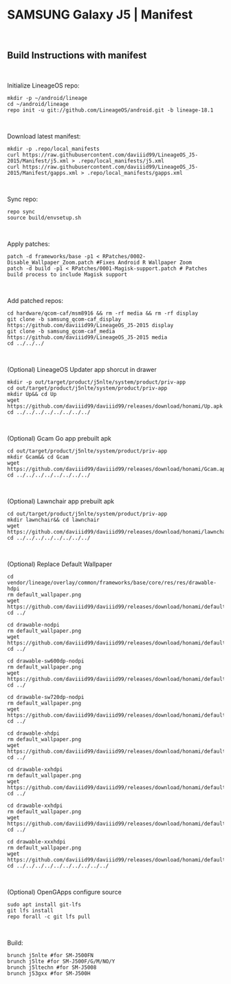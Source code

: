 # SAMSUNG Galaxy J5 | Manifest
<br/>

## Build Instructions with manifest
<br/>

Initialize LineageOS repo:
```
mkdir -p ~/android/lineage
cd ~/android/lineage
repo init -u git://github.com/LineageOS/android.git -b lineage-18.1
```
<br/>

Download latest manifest:
```
mkdir -p .repo/local_manifests
curl https://raw.githubusercontent.com/daviiid99/LineageOS_J5-2015/Manifest/j5.xml > .repo/local_manifests/j5.xml
curl https://raw.githubusercontent.com/daviiid99/LineageOS_J5-2015/Manifest/gapps.xml > .repo/local_manifests/gapps.xml
```
<br/>

Sync repo:
```
repo sync
source build/envsetup.sh
```
<br/>

Apply patches:
```
patch -d frameworks/base -p1 < RPatches/0002-Disable_Wallpaper_Zoom.patch #Fixes Android R Wallpaper Zoom
patch -d build -p1 < RPatches/0001-Magisk-support.patch # Patches build process to include Magisk support
 ```
 <br/>
 
 Add patched repos:
```
cd hardware/qcom-caf/msm8916 && rm -rf media && rm -rf display
git clone -b samsung_qcom-caf_display https://github.com/daviiid99/LineageOS_J5-2015 display
git clone -b samsung_qcom-caf_media https://github.com/daviiid99/LineageOS_J5-2015 media
cd ../../../
```
 <br/>

(Optional) LineageOS Updater app shorcut in drawer
```
mkdir -p out/target/product/j5nlte/system/product/priv-app
cd out/target/product/j5nlte/system/product/priv-app
mkdir Up&& cd Up
wget https://github.com/daviiid99/daviiid99/releases/download/honami/Up.apk
cd ../../../../../../../../
```
 <br/>
 
 
 (Optional) Gcam Go app prebuilt apk
```
cd out/target/product/j5nlte/system/product/priv-app
mkdir Gcam&& cd Gcam
wget https://github.com/daviiid99/daviiid99/releases/download/honami/Gcam.apk
cd ../../../../../../../../
```
 <br/>
 
  (Optional) Lawnchair app prebuilt apk
```
cd out/target/product/j5nlte/system/product/priv-app
mkdir lawnchair&& cd lawnchair
wget https://github.com/daviiid99/daviiid99/releases/download/honami/lawnchair.apk
cd ../../../../../../../../
```
 <br/>
 
(Optional) Replace Default Wallpaper
```
cd vendor/lineage/overlay/common/frameworks/base/core/res/res/drawable-hdpi
rm default_wallpaper.png
wget https://github.com/daviiid99/daviiid99/releases/download/honami/default_wallpaper.png
cd ../

cd drawable-nodpi
rm default_wallpaper.png
wget https://github.com/daviiid99/daviiid99/releases/download/honami/default_wallpaper.png
cd ../

cd drawable-sw600dp-nodpi
rm default_wallpaper.png
wget https://github.com/daviiid99/daviiid99/releases/download/honami/default_wallpaper.png
cd ../

cd drawable-sw720dp-nodpi
rm default_wallpaper.png
wget https://github.com/daviiid99/daviiid99/releases/download/honami/default_wallpaper.png
cd ../

cd drawable-xhdpi
rm default_wallpaper.png
wget https://github.com/daviiid99/daviiid99/releases/download/honami/default_wallpaper.png
cd ../

cd drawable-xxhdpi
rm default_wallpaper.png
wget https://github.com/daviiid99/daviiid99/releases/download/honami/default_wallpaper.png
cd ../

cd drawable-xxhdpi
rm default_wallpaper.png
wget https://github.com/daviiid99/daviiid99/releases/download/honami/default_wallpaper.png
cd ../

cd drawable-xxxhdpi
rm default_wallpaper.png
wget https://github.com/daviiid99/daviiid99/releases/download/honami/default_wallpaper.png
cd ../../../../../../../../../../
```

<br/>

(Optional) OpenGApps configure source
```
sudo apt install git-lfs
git lfs install
repo forall -c git lfs pull
```
<br/>

Build:
```
brunch j5nlte #for SM-J500FN
brunch j5lte #for SM-J500F/G/M/NO/Y
brunch j5ltechn #for SM-J5008
brunch j53gxx #for SM-J500H
```

<br/>
